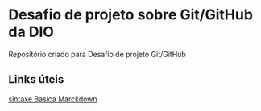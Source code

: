 # Desafio de projeto sobre Git/GitHub da DIO
Repositório criado para Desafio de projeto Git/GitHub

## Links úteis
[sintaxe Basica Marckdown](https://markdown.net.br/sintaxe-basica/)
